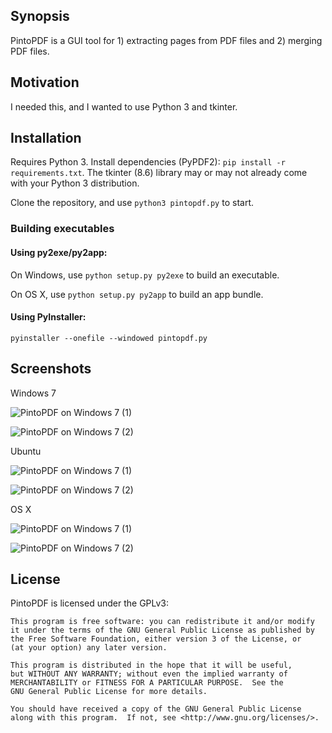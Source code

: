 ## Synopsis

PintoPDF is a GUI tool for 1) extracting pages from PDF files and 2) merging PDF files.

## Motivation

I needed this, and I wanted to use Python 3 and tkinter.

## Installation

Requires Python 3.
Install dependencies (PyPDF2): `pip install -r requirements.txt`.
The tkinter (8.6) library may or may not already come with your Python 3 distribution.

Clone the repository, and use `python3 pintopdf.py` to start.

### Building executables

#### Using py2exe/py2app:

On Windows, use `python setup.py py2exe` to build an executable.

On OS X, use `python setup.py py2app` to build an app bundle.

#### Using PyInstaller: 

`pyinstaller --onefile --windowed pintopdf.py`

## Screenshots

Windows 7

![PintoPDF on Windows 7 (1)](http://www.armontoubman.com/files/pintopdf/pintopdf_windows7_1.png)

![PintoPDF on Windows 7 (2)](http://www.armontoubman.com/files/pintopdf/pintopdf_windows7_2.png)

Ubuntu

![PintoPDF on Windows 7 (1)](http://www.armontoubman.com/files/pintopdf/pintopdf_ubuntu_1.png)

![PintoPDF on Windows 7 (2)](http://www.armontoubman.com/files/pintopdf/pintopdf_ubuntu_2.png)

OS X

![PintoPDF on Windows 7 (1)](http://www.armontoubman.com/files/pintopdf/pintopdf_osx_1.png)

![PintoPDF on Windows 7 (2)](http://www.armontoubman.com/files/pintopdf/pintopdf_osx_2.png)

## License

PintoPDF is licensed under the GPLv3:

    This program is free software: you can redistribute it and/or modify
    it under the terms of the GNU General Public License as published by
    the Free Software Foundation, either version 3 of the License, or
    (at your option) any later version.

    This program is distributed in the hope that it will be useful,
    but WITHOUT ANY WARRANTY; without even the implied warranty of
    MERCHANTABILITY or FITNESS FOR A PARTICULAR PURPOSE.  See the
    GNU General Public License for more details.

    You should have received a copy of the GNU General Public License
    along with this program.  If not, see <http://www.gnu.org/licenses/>.

